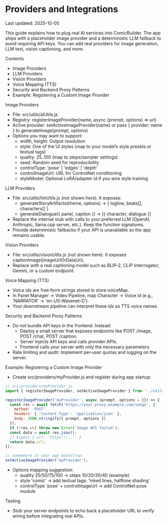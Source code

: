 # Providers and Integrations

Last updated: 2025-10-05

This guide explains how to plug real AI services into ComicBuilder. The app ships with a placeholder image provider and a deterministic LLM fallback to avoid requiring API keys. You can add real providers for image generation, LLM text, vision captioning, and more.

Contents
- Image Providers
- LLM Providers
- Vision Providers
- Voice Mapping (TTS)
- Security and Backend Proxy Patterns
- Example: Registering a Custom Image Provider


Image Providers
- File: src/utils/aiUtils.js
- Registry: registerImageProvider(name, async (prompt, options) => url)
- Active provider: setActiveImageProvider(name) or pass { provider: name } to generateImage(prompt, options)
- Options you may want to support:
  - width, height: Output resolution
  - style: One of the UI styles (map to your model’s style presets or textual tags)
  - quality: 25..100 (map to steps/sampler settings)
  - seed: Random seed for reproducibility
  - controlType: 'pose' | 'edges' | 'depth'
  - controlImageUrl: URL for ControlNet conditioning
  - styleModel: Optional LoRA/adapter id if you wire style training

LLM Providers
- File: src/utils/llmUtils.js (not shown here). It exposes:
  - generateStoryArtifacts(theme, options) → { logline, beats[], characters[] }
  - generateDialogue({ panel, caption }) → [{ character, dialogue }]
- Replace the internal stub with calls to your preferred LLM (OpenAI, Anthropic, llama.cpp server, etc.). Keep the function signatures.
- Provide deterministic fallbacks if your API is unavailable so the app remains usable.

Vision Providers
- File: src/utils/visionUtils.js (not shown here). It exposes captionImage(imageUrlOrDataUri).
- Replace with a real captioning model such as BLIP‑2, CLIP Interrogator, Gemini, or a custom endpoint.

Voice Mapping (TTS)
- Voice ids are free‑form strings stored in store.voiceMap.
- In Panel Manager → Video Pipeline, map Character → Voice id (e.g., 'NARRATOR' → 'en-US-Wavenet-D').
- Your downstream pipeline can interpret these ids as TTS voice names.

Security and Backend Proxy Patterns
- Do not bundle API keys in the frontend. Instead:
  - Deploy a small server that exposes endpoints like POST /image, POST /chat, POST /caption.
  - Server injects API keys and calls provider APIs.
  - Frontend calls your server with only the necessary parameters.
- Rate limiting and audit: Implement per‑user quotas and logging on the server.

Example: Registering a Custom Image Provider
- Create src/providers/myProvider.js and register during app startup:

```js
// src/providers/myProvider.js
import { registerImageProvider, setActiveImageProvider } from '../utils/aiUtils';

registerImageProvider('myProvider', async (prompt, options = {}) => {
  const res = await fetch('https://your-proxy.example.com/image', {
    method: 'POST',
    headers: { 'Content-Type': 'application/json' },
    body: JSON.stringify({ prompt, options })
  });
  if (!res.ok) throw new Error('Image API failed');
  const data = await res.json();
  // Expect { url: 'https://...' }
  return data.url;
});

// somewhere in your app bootstrap:
setActiveImageProvider('myProvider');
```

- Options mapping suggestion:
  - quality 25/50/75/100 → steps 10/20/30/40 (example)
  - style 'comic' → add textual tags: 'inked lines, halftone shading'
  - controlType 'pose' + controlImageUrl → add ControlNet pose module

Testing
- Stub your server endpoints to echo back a placeholder URL to verify wiring before integrating real APIs.
